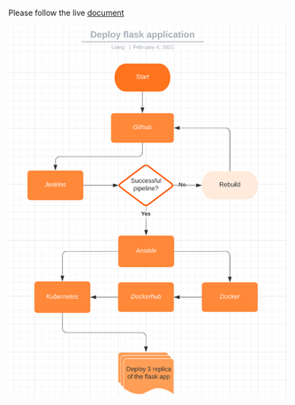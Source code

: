 Please follow the live [document](https://docs.google.com/document/d/17OwlITE-yPWNj3Vi5RtQfz3ItvSkOfnbaVMnzlZyGTg)

![](https://github.com/kg0529/2020_03_DO_Boston_casestudy_part_1/blob/main/flask-app.png)